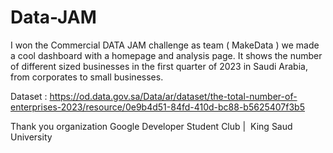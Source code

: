 # Data-JAM
I won the Commercial DATA JAM challenge as team ( MakeData )
we made a cool dashboard with a homepage and analysis page. 
It shows the number of different sized businesses in the first quarter of 2023 in Saudi Arabia, from corporates to small businesses. 

Dataset :
https://od.data.gov.sa/Data/ar/dataset/the-total-number-of-enterprises-2023/resource/0e9b4d51-84fd-410d-bc88-b5625407f3b5

Thank you organization Google Developer Student Club |  King Saud University

